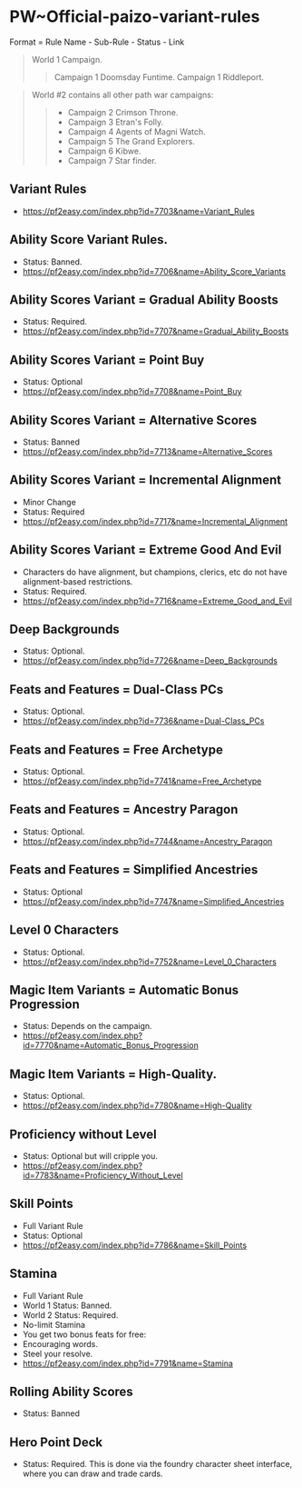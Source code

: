 # PW~Official-paizo-variant-rules

Format = Rule Name - Sub-Rule - Status - Link

> World 1 Campaign.
>> Campaign 1 Doomsday Funtime.
>> Campaign 1 Riddleport.

> World #2 contains all other path war campaigns:
>> - Campaign 2 Crimson Throne.
>> - Campaign 3 Etran's Folly.
>> - Campaign 4 Agents of Magni Watch.
>> - Campaign 5 The Grand Explorers.
>> - Campaign 6 Kibwe.
>> - Campaign 7 Star finder.

## Variant Rules
- https://pf2easy.com/index.php?id=7703&name=Variant_Rules

## Ability Score Variant Rules.
- Status: Banned.
- https://pf2easy.com/index.php?id=7706&name=Ability_Score_Variants

## Ability Scores Variant = Gradual Ability Boosts
- Status: Required.
- https://pf2easy.com/index.php?id=7707&name=Gradual_Ability_Boosts

## Ability Scores Variant = Point Buy
- Status: Optional
- https://pf2easy.com/index.php?id=7708&name=Point_Buy

## Ability Scores Variant = Alternative Scores
- Status: Banned
- https://pf2easy.com/index.php?id=7713&name=Alternative_Scores

## Ability Scores Variant = Incremental Alignment
- Minor Change
- Status: Required
- https://pf2easy.com/index.php?id=7717&name=Incremental_Alignment

## Ability Scores Variant = Extreme Good And Evil
- Characters do have alignment, but champions, clerics, etc do not have alignment-based restrictions.
- Status: Required.
- https://pf2easy.com/index.php?id=7716&name=Extreme_Good_and_Evil

## Deep Backgrounds
- Status: Optional.
- https://pf2easy.com/index.php?id=7726&name=Deep_Backgrounds

## Feats and Features = Dual-Class PCs
- Status: Optional.
- https://pf2easy.com/index.php?id=7736&name=Dual-Class_PCs

## Feats and Features = Free Archetype
- Status: Optional.
- https://pf2easy.com/index.php?id=7741&name=Free_Archetype

## Feats and Features = Ancestry Paragon
- Status: Optional.
- https://pf2easy.com/index.php?id=7744&name=Ancestry_Paragon

## Feats and Features = Simplified Ancestries
- Status: Optional
- https://pf2easy.com/index.php?id=7747&name=Simplified_Ancestries

## Level 0 Characters
- Status: Optional.
- https://pf2easy.com/index.php?id=7752&name=Level_0_Characters

## Magic Item Variants = Automatic Bonus Progression
- Status: Depends on the campaign.
- https://pf2easy.com/index.php?id=7770&name=Automatic_Bonus_Progression

## Magic Item Variants = High-Quality.
- Status: Optional.
- https://pf2easy.com/index.php?id=7780&name=High-Quality

## Proficiency without Level
- Status: Optional but will cripple you.
- https://pf2easy.com/index.php?id=7783&name=Proficiency_Without_Level

## Skill Points
- Full Variant Rule
- Status: Optional
- https://pf2easy.com/index.php?id=7786&name=Skill_Points

## Stamina
- Full Variant Rule
- World 1 Status: Banned.
- World 2 Status: Required.
- No-limit Stamina
- You get two bonus feats for free:
- Encouraging words.
- Steel your resolve.
- https://pf2easy.com/index.php?id=7791&name=Stamina

## Rolling Ability Scores
- Status: Banned

## Hero Point Deck
- Status: Required.
This is done via the foundry character sheet interface, where you can draw and trade cards.
